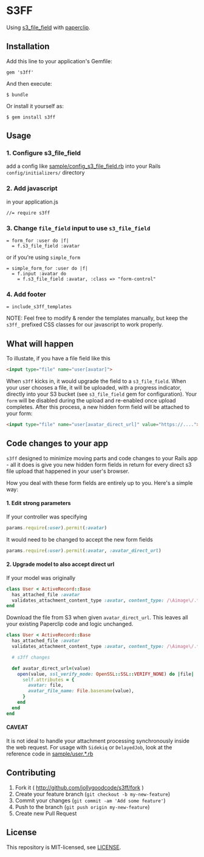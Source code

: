 # S3FF

Using [s3_file_field][] with [paperclip][].

[s3_file_field]: https://github.com/sheerun/s3_file_field
[paperclip]: https://github.com/thoughtbot/paperclip

## Installation

Add this line to your application's Gemfile:

    gem 's3ff'

And then execute:

    $ bundle

Or install it yourself as:

    $ gem install s3ff

## Usage

### 1. Configure s3_file_field

add a config like [sample/config_s3_file_field.rb](https://github.com/jollygoodcode/s3ff/blob/master/sample/config_s3_file_field.rb) into your Rails `config/initializers/` directory

### 2. Add javascript

in your application.js

```
//= require s3ff
```

### 3. Change `file_field` input to use `s3_file_field`

``` haml
= form_for :user do |f|
  = f.s3_file_field :avatar
```

or if you're using `simple_form`

``` haml
= simple_form_for :user do |f|
  = f.input :avatar do
    = f.s3_file_field :avatar, :class => "form-control"
```

### 4. Add footer

``` haml
= include_s3ff_templates
```

NOTE: Feel free to modify & render the templates manually, but keep the `s3ff_` prefixed CSS classes for our javascript to work properly.

## What will happen

To illustate, if you have a file field like this

``` html
<input type="file" name="user[avatar]">
```

When `s3ff` kicks in, it would upgrade the field to a `s3_file_field`. When your user chooses a file, it will be uploaded, with a progress indicator, directly into your S3 bucket (see `s3_file_field` gem for configuration). Your `form` will be disabled during the upload and re-enabled once upload completes. After this process, a new hidden form field will be attached to your form:

``` html
<input type="file" name="user[avatar_direct_url]" value="https://....">
```

## Code changes to your app

`s3ff` designed to minimize moving parts and code changes to your Rails app - all it does is give you new hidden form fields in return for every direct s3 file upload that happened in your user's browser.

How you deal with these form fields are entirely up to you. Here's a simple way:

#### 1. Edit strong parameters

If your controller was specifying

``` ruby
params.require(:user).permit(:avatar)
```

It would need to be changed to accept the new form fields

``` ruby
params.require(:user).permit(:avatar, :avatar_direct_url)
```

#### 2. Upgrade model to also accept direct url

If your model was originally

``` ruby
class User < ActiveRecord::Base
  has_attached_file :avatar
  validates_attachment_content_type :avatar, content_type: /\Aimage\/.*\Z/
end
```

Download the file from S3 when given `avatar_direct_url`. This leaves all your existing Paperclip code and logic unchanged.

``` ruby
class User < ActiveRecord::Base
  has_attached_file :avatar
  validates_attachment_content_type :avatar, content_type: /\Aimage\/.*\Z/

  # s3ff changes

  def avatar_direct_url=(value)
    open(value, ssl_verify_mode: OpenSSL::SSL::VERIFY_NONE) do |file|
      self.attributes = {
        avatar: file,
        avatar_file_name: File.basename(value),
      }
    end
  end
end
```

#### CAVEAT

It is not ideal to handle your attachment processing synchronously inside the web request. For usage with `Sidekiq` or `DelayedJob`, look at the reference code in [sample/user.*.rb](https://github.com/jollygoodcode/s3ff/tree/master/sample)


## Contributing

1. Fork it ( http://github.com/jollygoodcode/s3ff/fork )
2. Create your feature branch (`git checkout -b my-new-feature`)
3. Commit your changes (`git commit -am 'Add some feature'`)
4. Push to the branch (`git push origin my-new-feature`)
5. Create new Pull Request

## License

This repository is MIT-licensed, see [LICENSE](LICENSE).
